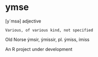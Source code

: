 # ymse
[y`msə] 
adjective

    Various, of various kind, not specified

Old Norse ýmsir, ýmissir, pl. ýmiss, ímiss
  
  
An R project under development
